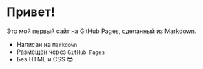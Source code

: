 # Привет!

Это мой первый сайт на GitHub Pages, сделанный из Markdown.

- Написан на `Markdown`
- Размещен через `GitHub Pages`
- Без HTML и CSS 😎
